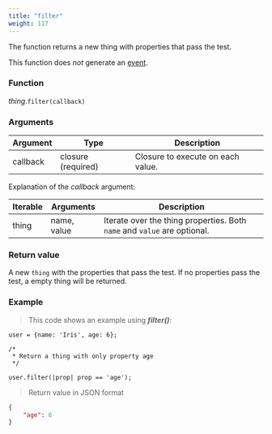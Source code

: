 ```yaml
---
title: "filter"
weight: 117
---
```


The function returns a new thing with properties that pass the test.

This function does *not* generate an [event](../../../overview/events).

### Function

*thing*.`filter(callback)`

### Arguments

| Argument | Type               | Description                       |
| -------- | ------------------ | --------------------------------- |
| callback | closure (required) | Closure to execute on each value. |

Explanation of the *callback* argument:

Iterable | Arguments   | Description
-------- | ----------- | -----------
thing    | name, value | Iterate over the thing properties. Both `name` and `value` are optional.

### Return value

A new `thing` with the properties that pass the test.
If no properties pass the test, a empty thing will be returned.

### Example

> This code shows an example using ***filter()***:

```thingsdb,json_response
user = {name: 'Iris', age: 6};

/*
 * Return a thing with only property age
 */

user.filter(|prop| prop == 'age');
```

> Return value in JSON format

```json
{
    "age": 6
}
```
